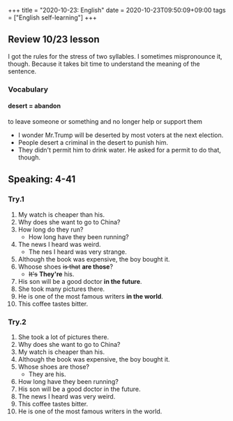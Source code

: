 +++
title =  "2020-10-23: English"
date = 2020-10-23T09:50:09+09:00
tags = ["English self-learning"]
+++

## Review 10/23 lesson

I got the rules for the stress of two syllables.
I sometimes mispronounce it, though.
Because it takes bit time to understand the meaning of the sentence.

### Vocabulary

#### desert = abandon
to leave someone or something and no longer help or support them 

* I wonder Mr.Trump will be deserted by most voters at the next election.
* People desert a criminal in the desert to punish him.
* They didn't permit him to drink water. He asked for a permit to do that, though.

## Speaking: 4-41

### Try.1

1. My watch is cheaper than his.
2. Why does she want to go to China?
3. How long do they run?
    - How long have they been running?
4. The news I heard was weird.
    - The nes I heard was very strange.
5. Although the book was expensive, the boy bought it.
6. Whoose shoes ~~is that~~ **are those**?
    - ~~It's~~ **They're** his.
7. His son will be a good doctor **in the future**.
8. She took many pictures there.
9. He is one of the most famous writers **in the world**.
10. This coffee tastes bitter.

### Try.2

1. She took a lot of pictures there.
2. Why does she want to go to China?
3. My watch is cheaper than his.
4. Although the book was expensive, the boy bought it.
5. Whose shoes are those?
    - They are his.
6. How long have they been running?
7. His son will be a good doctor in the future.
8. The news I heard was very weird.
9. This coffee tastes bitter.
10. He is one of the most famous writers in the world.

